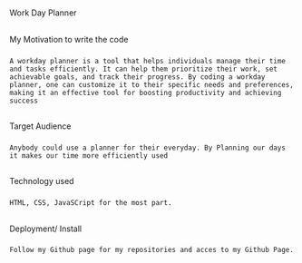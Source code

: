 #
Work Day Planner

##
My Motivation to write the code
###
    A workday planner is a tool that helps individuals manage their time and tasks efficiently. It can help them prioritize their work, set achievable goals, and track their progress. By coding a workday planner, one can customize it to their specific needs and preferences, making it an effective tool for boosting productivity and achieving success


##
Target Audience
###
    Anybody could use a planner for their everyday. By Planning our days it makes our time more efficiently used


##
Technology used
###
    HTML, CSS, JavaSCript for the most part.

##
Deployment/ Install
###
    Follow my Github page for my repositories and acces to my Github Page.



